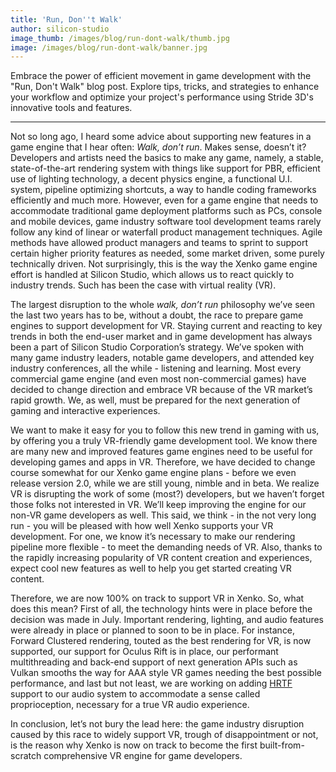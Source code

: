 ```yaml
---
title: 'Run, Don''t Walk'
author: silicon-studio
image_thumb: /images/blog/run-dont-walk/thumb.jpg
image: /images/blog/run-dont-walk/banner.jpg
---
```


Embrace the power of efficient movement in game development with the "Run, Don't Walk" blog post. Explore tips, tricks, and strategies to enhance your workflow and optimize your project's performance using Stride 3D's innovative tools and features.

 ---

Not so long ago, I heard some advice about supporting new features in a game engine that I hear often: *Walk, don’t run*. Makes sense, doesn’t it? Developers and artists need the basics to make any game, namely, a stable, state-of-the-art rendering system with things like support for PBR, efficient use of lighting technology, a decent physics engine, a functional U.I. system,  pipeline optimizing shortcuts, a way to handle coding frameworks efficiently and much more. However, even for a game engine that needs to accommodate traditional game deployment platforms such as PCs, console and mobile devices, game industry software tool development teams rarely follow any kind of linear or waterfall product management techniques. Agile methods have allowed product managers and teams to sprint to support certain higher priority features as needed, some market driven, some purely technically driven. Not surprisingly, this is the way the Xenko game engine effort is handled at Silicon Studio, which allows us to react quickly to industry trends. Such has been the case with virtual reality (VR).


The largest disruption to the whole *walk, don’t run* philosophy we’ve seen the last two years has to be, without a doubt, the race to prepare game engines to support development for VR. Staying current and reacting to key trends in both the end-user market and in game development has always been a part of Silicon Studio Corporation’s strategy. We’ve spoken with many game industry leaders, notable game developers, and attended key industry conferences, all the while - listening and learning. Most every commercial game engine (and even most non-commercial games) have decided to change direction and embrace VR because of the VR market’s rapid growth. We, as well, must be prepared for the next generation of gaming and interactive experiences. 


We want to make it easy for you to follow this new trend in gaming with us, by offering you a truly VR-friendly game development tool. We know there are many new and improved features game engines need to be useful for developing games and apps in VR. Therefore, we have decided to change course somewhat for our Xenko game engine plans - before we even release version 2.0, while we are still young, nimble and in beta. We realize VR is disrupting the work of some (most?) developers, but we haven’t forget those folks not interested in VR. We’ll keep improving the engine for our non-VR game developers as well. This said, we think - in the not very long run - you will be pleased with how well Xenko supports your VR development.  For one, we know it’s necessary to make our rendering pipeline more flexible - to meet the demanding needs of VR. Also, thanks to the rapidly increasing popularity of VR content creation and experiences, expect cool new features as well to help you get started creating VR content.


Therefore, we are now 100% on track to support VR in Xenko. So, what does this mean? First of all, the technology hints were in place before the decision was made in July. Important rendering, lighting, and audio features were already in place or planned to soon to be in place. For instance, Forward Clustered rendering, touted as the best rendering for VR, is now supported, our support for Oculus Rift is in place, our performant multithreading and back-end support of next generation APIs such as Vulkan smooths the way for AAA style VR games needing the best possible performance, and last but not least, we are working on adding [HRTF](http://www.bitoutsidethebox.com/shabda/hrtf-info/) support to our audio system to accommodate a sense called proprioception, necessary for a true VR audio experience.


In conclusion, let’s not bury the lead here: the game industry disruption caused by this race to widely support VR, trough of disappointment or not, is the reason why Xenko is now on track to become the first built-from-scratch comprehensive VR engine for game developers. 